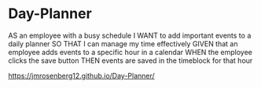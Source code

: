 # Day-Planner
AS an employee with a busy schedule
I WANT to add important events to a daily planner
SO THAT I can manage my time effectively
GIVEN that an employee adds events to a specific hour in a calendar
WHEN the employee clicks the save button
THEN events are saved in the timeblock for that hour

https://jmrosenberg12.github.io/Day-Planner/
